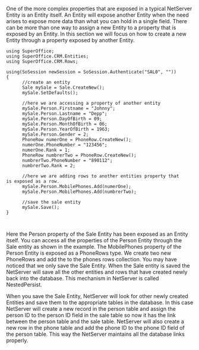 <properties date="2016-05-10"
SortOrder="54"
/>

One of the more complex properties that are exposed in a typical NetServer Entity is an Entity itself. An Entity will expose another Entity when the need arises to expose more data than what you can hold in a single field. There can be more than one way to assign a new Entity to a property that is exposed by an Entity. In this section we will focus on how to create a new Entity through a property exposed by another Entity.

 

```
using SuperOffice;
using SuperOffice.CRM.Entities;
using SuperOffice.CRM.Rows;
 
using(SoSession newSession = SoSession.Authenticate("SAL0", ""))
{
      //create an entity
      Sale mySale = Sale.CreateNew();
      mySale.SetDefaults();
 
      //here we are accessing a property of another entity
      mySale.Person.Firstname = "Johnny";
      mySale.Person.Lastname = "Depp";
      mySale.Person.DayOfBirth = 09;
      mySale.Person.MonthOfBirth = 06;
      mySale.Person.YearOfBirth = 1963;
      mySale.Person.Gender = 2;
      PhoneRow numerOne = PhoneRow.CreateNew();
      numerOne.PhoneNumber = "123456";
      numerOne.Rank = 1;
      PhoneRow numbrerTwo = PhoneRow.CreateNew();
      numbrerTwo.PhoneNumber = "890112";
      numbrerTwo.Rank = 2;
 
      //here we are adding rows to another entities property that
is exposed as a row.
      mySale.Person.MobilePhones.Add(numerOne);
      mySale.Person.MobilePhones.Add(numbrerTwo);
 
      //save the sale entity
      mySale.Save();
}

 
```

Here the Person property of the Sale Entity has been exposed as an Entity itself. You can access all the properties of the Person Entity through the Sale entity as shown in the example. The MobilePhones property of the Person Entity is exposed as a PhoneRows type. We create two new PhoneRows and add the to the phones rows collection. You may have noticed that we only save the Sale Entity. When the Sale entity is saved the NetServer will save all the other entities and rows that have created newly back into the database. This mechanism in NetServer is called NestedPersist.

When you save the Sale Entity, NetServer will look for other newly created Entities and save them to the appropriate tables in the database. In this case NetServer will create a new record in the person table and assign the person ID to the person ID field in the sale table so now it has the link between the person table and the sale table. NetServer will also create a new row in the phone table and add the phone ID to the phone ID field of the person table. This way the NetServer maintains all the database links properly.

 
